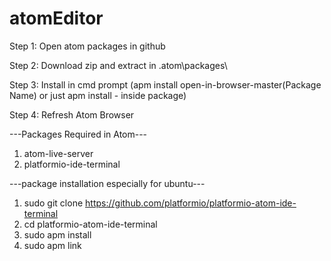 # atomEditor

Step 1: Open atom packages in github

Step 2: Download zip and extract in .atom\packages\

Step 3: Install in cmd prompt (apm install open-in-browser-master(Package Name) or just apm install - inside package)

Step 4: Refresh Atom Browser

---Packages Required in Atom---
1. atom-live-server
2. platformio-ide-terminal

---package installation especially for ubuntu---
1. sudo git clone https://github.com/platformio/platformio-atom-ide-terminal
2. cd platformio-atom-ide-terminal
3. sudo apm install
4. sudo apm link
